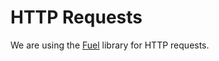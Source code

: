 # HTTP Requests

We are using the [Fuel](https://github.com/kittinunf/Fuel) library for HTTP requests.